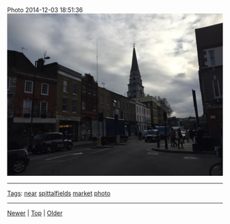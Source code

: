 <!--
title: Photo 2014-12-03 18
date: 2020-06-28T14:56:50.712Z
tags: near, spittalfields, market, photo
-->









Photo 2014-12-03 18:51:36
![](104259306802-0.jpg)

<!--BOTTOM-POST-NAVIGATION-->
---

[Tags](tags.md): [near](tag-near.md) [spittalfields](tag-spittalfields.md) [market](tag-market.md) [photo](tag-photo.md)

---

[Newer](103975924397.md) | [Top](index.md) | [Older](104259354257.md)